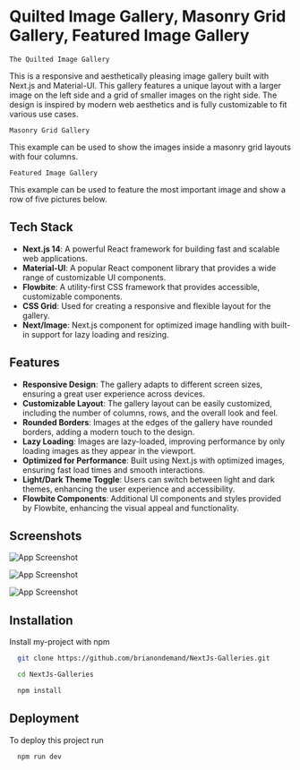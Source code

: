 
# Quilted Image Gallery, Masonry Grid Gallery, Featured Image Gallery

`The Quilted Image Gallery`

This is a responsive and aesthetically pleasing image gallery built with Next.js and Material-UI. This gallery features a unique layout with a larger image on the left side and a grid of smaller images on the right side. The design is inspired by modern web aesthetics and is fully customizable to fit various use cases.

`Masonry Grid Gallery`

This example can be used to show the images inside a masonry grid layouts with four columns.

`Featured Image Gallery`

This example can be used to feature the most important image and show a row of five pictures below.

## Tech Stack

- **Next.js 14**: A powerful React framework for building fast and scalable web applications.
- **Material-UI**: A popular React component library that provides a wide range of customizable UI components.
- **Flowbite**: A utility-first CSS framework that provides accessible, customizable components.
- **CSS Grid**: Used for creating a responsive and flexible layout for the gallery.
- **Next/Image**: Next.js component for optimized image handling with built-in support for lazy loading and resizing.


## Features

- **Responsive Design**: The gallery adapts to different screen sizes, ensuring a great user experience across devices.
- **Customizable Layout**: The gallery layout can be easily customized, including the number of columns, rows, and the overall look and feel.
- **Rounded Borders**: Images at the edges of the gallery have rounded borders, adding a modern touch to the design.
- **Lazy Loading**: Images are lazy-loaded, improving performance by only loading images as they appear in the viewport.
- **Optimized for Performance**: Built using Next.js with optimized images, ensuring fast load times and smooth interactions.
- **Light/Dark Theme Toggle**: Users can switch between light and dark themes, enhancing the user experience and accessibility.
- **Flowbite Components**: Additional UI components and styles provided by Flowbite, enhancing the visual appeal and functionality.


## Screenshots

![App Screenshot](https://via.placeholder.com/468x300?text=App+Screenshot+Here)

![App Screenshot](https://via.placeholder.com/468x300?text=App+Screenshot+Here)

![App Screenshot](https://via.placeholder.com/468x300?text=App+Screenshot+Here)


## Installation

Install my-project with npm

```bash
  git clone https://github.com/brianondemand/NextJs-Galleries.git

  cd NextJs-Galleries

  npm install

```
    
## Deployment

To deploy this project run

```bash
  npm run dev

```



